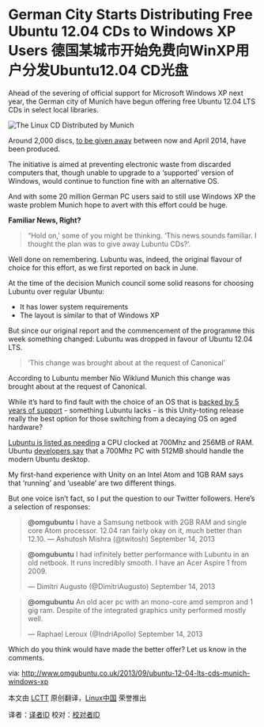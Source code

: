 German City Starts Distributing Free Ubuntu 12.04 CDs to Windows XP Users
德国某城市开始免费向WinXP用户分发Ubuntu12.04 CD光盘
================================================================================
Ahead of the severing of official support for Microsoft Windows XP next year, the German city of Munich have begun offering free Ubuntu 12.04 LTS CDs in select local libraries.

![The Linux CD Distributed by Munich](http://www.omgubuntu.co.uk/wp-content/uploads/2013/09/linuxcd-800_kl.jpg)

Around 2,000 discs, [to be given away](http://www.muenchen.de/rathaus/Stadtverwaltung/Direktorium/IT-Beauftragte/Aktuelles/linux_cd.html) between now and April 2014, have been produced.

The initiative is aimed at preventing electronic waste from discarded computers that, though unable to upgrade to a ‘supported’ version of Windows, would continue to function fine with an alternative OS.

And with some 20 million German PC users said to still use Windows XP the waste problem Munich hope to avert with this effort could be huge.

**Familiar News, Right?**

> “Hold on,’ some of you might be thinking. ‘This news sounds familiar. I thought the plan was to give away Lubuntu CDs?’.

Well done on remembering. Lubuntu was, indeed, the original flavour of choice for this effort, as we first reported on back in June.

At the time of the decision Munich council some solid reasons for choosing Lubuntu over regular Ubuntu:

- It has lower system requirements
- The layout is similar to that of Windows XP

But since our original report and the commencement of the programme this week something changed: Lubuntu was dropped in favour of Ubuntu 12.04 LTS.

> ‘This change was brought about at the request of Canonical’

According to Lubuntu member Nio Wiklund Munich this change was brought about at the request of Canonical.

While it’s hard to find fault with the choice of an OS that is [backed by 5 years of support](http://www.omgubuntu.co.uk/2011/10/ubuntu-12-04-lts-desktop-to-be-supported-for-five-years) - something Lubuntu lacks - is this Unity-toting release really the best option for those switching from a decaying OS on aged hardware?

[Lubuntu is listed as needing](https://wiki.ubuntu.com/Lubuntu#System_Requirements) a CPU clocked at 700Mhz and 256MB of RAM. Ubuntu [developers say](https://help.ubuntu.com/community/Installation/SystemRequirements) that a 700Mhz PC with 512MB should handle the modern Ubuntu desktop.

My first-hand experience with Unity on an Intel Atom and 1GB RAM says that ‘running’ and ‘useable’ are two different things.

But one voice isn’t fact, so I put the question to our Twitter followers. Here’s a selection of responses:

> **@omgubuntu** I have a Samsung netbook with 2GB RAM and single core Atom processor. 12.04 ran fairly okay on it, much better than 12.10.
> — Ashutosh Mishra (@twitosh) September 14, 2013

> **@omgubuntu** I had infinitely better performance with Lubuntu in an old netbook. It runs incredibly smooth. I have an Acer Aspire 1 from 2009.
> 
> — Dimitri Augusto (@DimitriAugusto) September 14, 2013

> **@omgubuntu** An old acer pc with an mono-core amd sempron and 1 gig ram. Despite of the integrated graphics unity performed mostly well.
> 
> — Raphael Leroux (@IndriApollo) September 14, 2013

Which do you think would have made the better offer? Let us know in the comments.

via: http://www.omgubuntu.co.uk/2013/09/ubuntu-12-04-lts-cds-munich-windows-xp

本文由 [LCTT][] 原创翻译，[Linux中国][] 荣誉推出

译者：[译者ID][] 校对：[校对者ID][]

[LCTT]:https://github.com/LCTT/TranslateProject
[Linux中国]:http://linux.cn/portal.php
[译者ID]:http://linux.cn/space/译者ID
[校对者ID]:http://linux.cn/space/校对者ID

[1]:http://www.omgubuntu.co.uk/2013/09/ubuntu-12-04-lts-cds-munich-windows-xp
[2]:http://www.muenchen.de/rathaus/Stadtverwaltung/Direktorium/IT-Beauftragte/Aktuelles/linux_cd.html
[3]:http://www.omgubuntu.co.uk/2011/10/ubuntu-12-04-lts-desktop-to-be-supported-for-five-years
[4]:https://wiki.ubuntu.com/Lubuntu#System_Requirements
[5]:https://help.ubuntu.com/community/Installation/SystemRequirements
